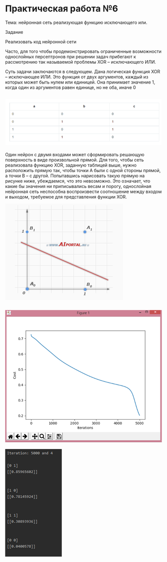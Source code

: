 Практическая работа №6
=========
Тема: нейронная сеть реализующая функцию исключающего или.

Задание 

Реализовать код нейронной сети

Часто, для того чтобы продемонстрировать ограниченные возможности однослойных персептронов при решении задач прибегают к рассмотрению так называемой проблемы XOR – исключающего ИЛИ.

Суть задачи заключаются в следующем. Дана логическая функция XOR – исключающее ИЛИ. Это функция от двух аргументов, каждый из которых может быть нулем или единицей. Она принимает значение 1, когда один из аргументов равен единице, но не оба, иначе 0

![alt text](https://raw.githubusercontent.com/Kotenka/pract6/master/Screenshot_3.png)
---------
Один нейрон с двумя входами может сформировать решающую поверхность в виде произвольной прямой. Для того, чтобы сеть реализовала функцию XOR, заданную таблицей выше, нужно расположить прямую так, чтобы точки A были с одной стороны прямой, а точки B – с другой. Попытавшись нарисовать такую прямую на рисунке ниже, убеждаемся, что это невозможно. Это означает, что какие бы значения ни приписывались весам и порогу, однослойная нейронная сеть неспособна воспроизвести соотношение между входом и выходом, требуемое для представления функции XOR.

![alt text](https://github.com/Kotenka/pract6/blob/master/Screenshot_4.png)

![alt text](https://github.com/Kotenka/pract6/blob/master/Screenshot_2.png)
---------
![alt text](https://github.com/Kotenka/pract6/blob/master/Screenshot_1.png)
